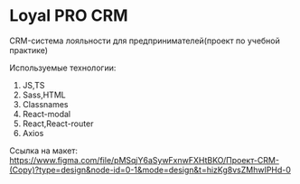 # Loyal PRO CRM

CRM-система лояльности для предпринимателей(проект по учебной практике)

Используемые технологии:
1. JS,TS
2. Sass,HTML
3. Classnames
4. React-modal
5. React,React-router
6. Axios

Ссылка на макет: https://www.figma.com/file/pMSqjY6aSywFxnwFXHtBKO/Проект-CRM-(Copy)?type=design&node-id=0-1&mode=design&t=hizKg8vsZMhwIPHd-0


